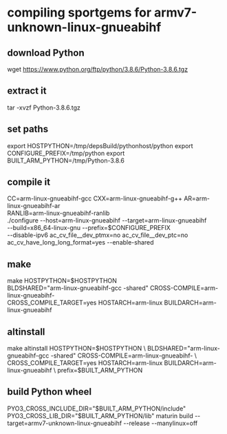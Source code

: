 
# compiling sportgems for armv7-unknown-linux-gnueabihf

## download Python
wget https://www.python.org/ftp/python/3.8.6/Python-3.8.6.tgz

## extract it
tar -xvzf Python-3.8.6.tgz

## set paths
export HOSTPYTHON=/tmp/depsBuild/pythonhost/python
export CONFIGURE_PREFIX=/tmp/python
export BUILT_ARM_PYTHON=/tmp/Python-3.8.6

## compile it
CC=arm-linux-gnueabihf-gcc CXX=arm-linux-gnueabihf-g++ AR=arm-linux-gnueabihf-ar \
    RANLIB=arm-linux-gnueabihf-ranlib \
    ./configure --host=arm-linux-gnueabihf --target=arm-linux-gnueabihf \
    --build=x86_64-linux-gnu --prefix=$CONFIGURE_PREFIX \
    --disable-ipv6 ac_cv_file__dev_ptmx=no ac_cv_file__dev_ptc=no \
    ac_cv_have_long_long_format=yes --enable-shared

## make
make HOSTPYTHON=$HOSTPYTHON \
    BLDSHARED="arm-linux-gnueabihf-gcc -shared" CROSS-COMPILE=arm-linux-gnueabihf- \
    CROSS_COMPILE_TARGET=yes HOSTARCH=arm-linux BUILDARCH=arm-linux-gnueabihf

## altinstall
make altinstall HOSTPYTHON=$HOSTPYTHON \
    BLDSHARED="arm-linux-gnueabihf-gcc -shared" CROSS-COMPILE=arm-linux-gnueabihf- \
    CROSS_COMPILE_TARGET=yes HOSTARCH=arm-linux BUILDARCH=arm-linux-gnueabihf \
    prefix=$BUILT_ARM_PYTHON

## build Python wheel
PYO3_CROSS_INCLUDE_DIR="$BUILT_ARM_PYTHON/include" PYO3_CROSS_LIB_DIR="$BUILT_ARM_PYTHON/lib" maturin build --target=armv7-unknown-linux-gnueabihf --release --manylinux=off
